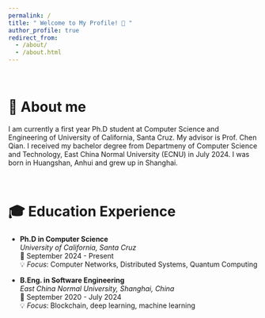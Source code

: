 ```yaml
---
permalink: /
title: " Welcome to My Profile! 👋 "
author_profile: true
redirect_from: 
  - /about/
  - /about.html
---
```


<br>

💫 About me
======

I am currently a first year Ph.D student at Computer Science and Engineering of University of California, Santa Cruz. My advisor is Prof. Chen Qian. I received my bachelor degree from Departmeny of Computer Science and Technology, East China Normal University (ECNU) in July 2024. I was born in Huangshan, Anhui and grew up in Shanghai.

<br>

🎓 Education Experience
======

- **Ph.D in Computer Science**  
  *University of California, Santa Cruz*  
  📅 September 2024 - Present  
  💡 *Focus*: Computer Networks, Distributed Systems, Quantum Computing

- **B.Eng. in Software Engineering**  
  *East China Normal University, Shanghai, China*  
  📅 September 2020 - July 2024   
  💡 *Focus*: Blockchain, deep learning, machine learning
